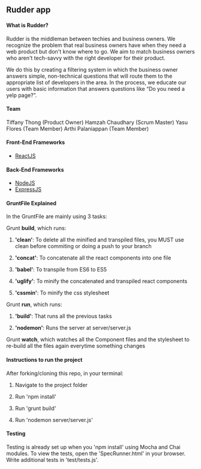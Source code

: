 <!-- README: General Information

The “General Information” section should give a new developer an idea of what the project is about and who is involved with it.

Information you might want to include is:

The name of the project
The name and contact details of the client and any 3rd party vendors
The names of the developers on the project
A brief description of the project, you should include the answer to the age-old question “What problem is this project solving?”
An outline of the technologies in the project. e.g.: Framework (Rails/iOS/Android/Gameboy Colour), programming language, database, ORM.
Links to any related projects (e.g.: Is this a Rails API that has corresponding iOS and Android clients?)
Links to online tools related to the application (e.g.: Links to the Basecamp project, a link to the dropbox where all the wireframes are stored, a link to the Pivotal Tracker project)
README: Getting Started

The “Getting Started” section outlines the process of getting the app installed and usable for a developer. I define ‘usable’ in this context as able to login to the application and access all of the functionality available.

Information you might want to include is:

A detailed spin-up process. This should include:
Instructions on installing any software the application is dependent on: e.g.: wkhtmltopdf, PostgreSQL, XQuartz.
Instructions on running the app. For rails apps you’ll want to include the rake db:create db:migrate db:seed process here, as well as instructions on starting a server (e.g. are we using pow, or just the default `rails s`)
A list of credentials that can be used to log in with each user type in the system and ideally the URL that a developer can log in from.
Any information about subdomains in the app (e.g.: api.myapp.dev/)
When writing instructions pretend you’re writing them for someone who knows next to nothing about developing in the framework/language your application uses.

README: Testing

All you need to include in the “Testing” section is the commands to run any of the test suites you have (e.g.: RSpec, Jasmine, Cucumber, Spinach) and any setup you need to do before-hand (e.g.: rake db:test:prepare). This section will be small but vital.

README: Staging and Production environments

The staging and production environment sections (one section per environment) should provide any information a developer might need to know about these environments.

Information you might want to include is:

Which server is the application on? Is it on Amazon Sydney? A server in the office? A data-centre down the road?
How can a developer connect to the server? Do they need particular permissions? Who do they need to talk to to get those permissions?
Where on the server is the application located
What is the deploy process for this server
Are there any other services on the box related to the app a developer will need to know about? Any cron jobs? Some Resque workers? -->

## Rudder app

#### What is Rudder?

Rudder is the middleman between techies and business owners. We recognize the problem that real business owners have when they need a web product but don't know where to go. We aim to match business owners who aren't tech-savvy with the right developer for their product.

We do this by creating a filtering system in which the business owner answers simple, non-technical questions that will route them to the appropriate list of developers in the area. In the process, we educate our users with basic information that answers questions like “Do you need a yelp page?”.

#### Team
Tiffany Thong (Product Owner)
Hamzah Chaudhary (Scrum Master)
Yasu Flores (Team Member)
Arthi Palaniappan (Team Member)


#### Front-End Frameworks

* [ReactJS](https://facebook.github.io/react/)


#### Back-End Frameworks

* [NodeJS](https://nodejs.org/)
* [ExpressJS](https://nodejs.org/)

#### GruntFile Explained

In the GruntFile are mainly using 3 tasks:

Grunt **build**, which runs:

 1. **'clean'**: To delete all the minified and transpiled files, you MUST use clean before commiting or doing a push to your branch

 2. **'concat'**: To concatenate all the react components into one file

 3. **'babel'**: To transpile from ES6 to ES5

 4. **'uglify'**: To minify the concatenated and transpiled react components

 5. **'cssmin'**: To minify the css stylesheet


Grunt **run**, which runs:

 1. **'build'**: That runs all the previous tasks

 2. **'nodemon'**: Runs the server at server/server.js

Grunt **watch**, which watches all the Component files and the stylesheet to re-build all the files again everytime something changes

#### Instructions to run the project

After forking/cloning this repo, in your terminal:

1. Navigate to the project folder

2. Run 'npm install'

3. Run 'grunt build'

4. Run 'nodemon server/server.js'

#### Testing

Testing is already set up when you 'npm install' using Mocha and Chai modules.
To view the tests, open the 'SpecRunner.html' in your browser.
Write additional tests in 'test/tests.js'.

